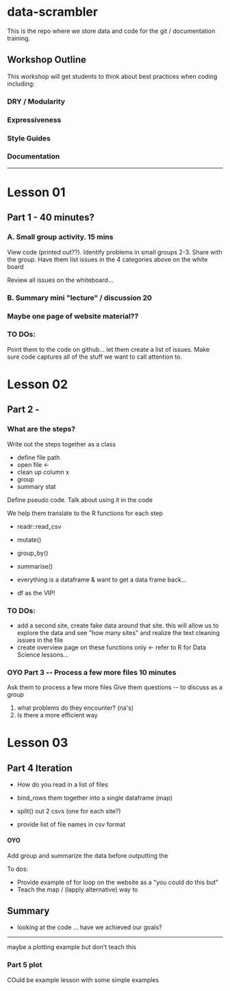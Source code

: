 # data-scrambler

This is the repo where we store data and code for the git / documentation training. 

## Workshop Outline

This workshop will get students to think about best practices when coding including:

### DRY / Modularity

### Expressiveness

### Style Guides 

### Documentation

****

# Lesson 01 
## Part 1 - 40 minutes?

### A. Small group activity. 15 mins 
View code (printed out??). Identify problems in small groups 2-3.
Share with the group. Have them list issues in the 4 categories above on the white board  

Review all issues on the whiteboard...

### B. Summary mini "lecture" / discussion 20

### Maybe one page of website material??

### TO DOs:
Point them to the code on github... let them create a list of issues. 
Make sure code captures all of the stuff we want to call attention to. 

# Lesson 02 
## Part 2 - 

### What are the steps?

Write out the steps together as a class

* define file path 
* open file <- 
* clean up column x
* group 
* summary stat 

Define pseudo code.
Talk about using it in the code

We help them translate to the R functions for each step

* readr::read_csv
* mutate()
* group_by()
* summarise()


* everything is a dataframe & want to get a data frame back...
* df as the VIP!

### TO DOs:

* add a second site, create fake data around that site. this will allow us to explore the data and see "how many sites" and realize the text cleaning issues in the file
* create overview page on these functions only <- refer to R for Data Science lessons... 

###  OYO Part 3 -- Process a few more files 10 minutes

Ask them to process a few more files
Give them questions -- to discuss as a group
1. what problems do they encounter? (na's)
2. Is there a more efficient way

# Lesson 03
## Part 4 Iteration

* How do you read in a list of files
* bind_rows them together into a single dataframe (map)
* split() out 2 csvs (one for each site?) 

* provide list of file names in csv format 

#### OYO

Add group and summarize the data before outputting the 


To dos:
* Provide example of for loop on the website as a "you could do this but"
* Teach the map / (lapply alternative) way to

## Summary

* looking at the code ... have we achieved our goals? 

****
maybe a plotting example but don't teach this
### Part 5 plot

COuld be example lesson with some simple examples
